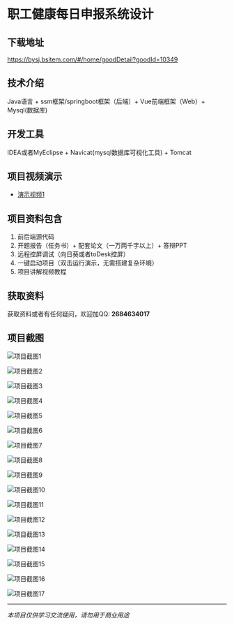 # 职工健康每日申报系统设计

## 下载地址
https://bysj.bsitem.com/#/home/goodDetail?goodId=10349

## 技术介绍
Java语言 + ssm框架/springboot框架（后端）+ Vue前端框架（Web）+ Mysql(数据库)

## 开发工具
IDEA或者MyEclipse + Navicat(mysql数据库可视化工具) + Tomcat

## 项目视频演示
- [演示视频1](https://graduation-images.oss-cn-beijing.aliyuncs.com/videos/828%E5%A5%97ssm%E5%BD%95%E5%83%8F/10349_ssm193%E8%81%8C%E5%B7%A5%E5%81%A5%E5%BA%B7%E6%AF%8F%E6%97%A5%E7%94%B3%E6%8A%A5%E7%B3%BB%E7%BB%9F%E8%AE%BE%E8%AE%A1%2Bvue%E5%BD%95%E5%83%8F.mp4)

## 项目资料包含
1. 前后端源代码
2. 开题报告（任务书）+ 配套论文（一万两千字以上）+ 答辩PPT
3. 远程控屏调试（向日葵或者toDesk控屏）
4. 一键启动项目（双击运行演示，无需搭建复杂环境）
5. 项目讲解视频教程

## 获取资料
获取资料或者有任何疑问，欢迎加QQ: **2684634017**

## 项目截图
![项目截图1](https://graduation-images.oss-cn-beijing.aliyuncs.com/图片/10349/毕设论坛项目主图.jpg)

![项目截图2](https://graduation-images.oss-cn-beijing.aliyuncs.com/图片/10349/1.png)

![项目截图3](https://graduation-images.oss-cn-beijing.aliyuncs.com/图片/10349/2.png)

![项目截图4](https://graduation-images.oss-cn-beijing.aliyuncs.com/图片/10349/3.png)

![项目截图5](https://graduation-images.oss-cn-beijing.aliyuncs.com/图片/10349/4.png)

![项目截图6](https://graduation-images.oss-cn-beijing.aliyuncs.com/图片/10349/5.png)

![项目截图7](https://graduation-images.oss-cn-beijing.aliyuncs.com/图片/10349/6.png)

![项目截图8](https://graduation-images.oss-cn-beijing.aliyuncs.com/图片/10349/7.png)

![项目截图9](https://graduation-images.oss-cn-beijing.aliyuncs.com/图片/10349/8.png)

![项目截图10](https://graduation-images.oss-cn-beijing.aliyuncs.com/图片/10349/9.png)

![项目截图11](https://graduation-images.oss-cn-beijing.aliyuncs.com/图片/10349/10.png)

![项目截图12](https://graduation-images.oss-cn-beijing.aliyuncs.com/图片/10349/11.png)

![项目截图13](https://graduation-images.oss-cn-beijing.aliyuncs.com/图片/10349/12.png)

![项目截图14](https://graduation-images.oss-cn-beijing.aliyuncs.com/图片/10349/13.png)

![项目截图15](https://graduation-images.oss-cn-beijing.aliyuncs.com/图片/10349/14.png)

![项目截图16](https://graduation-images.oss-cn-beijing.aliyuncs.com/图片/10349/15.png)

![项目截图17](https://graduation-images.oss-cn-beijing.aliyuncs.com/图片/10349/16.png)

---
*本项目仅供学习交流使用，请勿用于商业用途*
